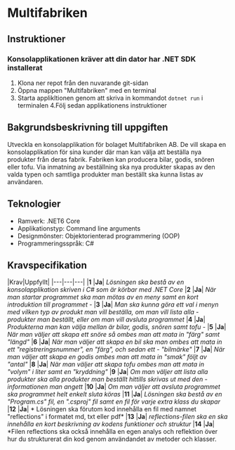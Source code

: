 # Multifabriken
## Instruktioner
### Konsolapplikationen kräver att din dator har .NET SDK installerat
1. Klona ner repot från den nuvarande git-sidan
2. Öppna mappen "Multifabriken" med en terminal
3. Starta applikltionen genom att skriva in kommandot `dotnet run` i terminalen
4.Följ sedan applikationens instruktioner

## Bakgrundsbeskrivning till uppgiften 
Utveckla en konsolapplikation för bolaget Multifabriken AB. De vill skapa en konsolapplikation för sina kunder där man kan välja att beställa nya produkter från deras fabrik. Fabriken kan producera bilar, godis, snören eller tofu. Via inmatning av beställning ska nya produkter skapas av den valda typen och samtliga produkter man beställt ska kunna listas av användaren.


## Teknologier
* Ramverk: .NET6 Core
* Applikationstyp: Command line arguments
* Designmönster: Objektorienterad programmering (OOP)
* Programmeringsspråk: C#


## Kravspecifikation
 |Krav|Uppfyllt|
 |---|---|---|
|**1**  |**Ja**| *Lösningen ska bestå av en konsolapplikation skriven i C# som är körbar med .NET Core*
|**2**  |**Ja**| *När man startar programmet ska man mötas av en meny samt en kort introduktion till programmet* -
|**3**  |**Ja**| *Man ska kunna göra ett val i menyn med vilken typ av produkt man vill beställa, om man vill lista alla  - produkter man beställt, eller om man vill avsluta programmet*
|**4**  |**Ja**| *Produkterna man kan välja mellan är bilar, godis, snören samt tofu* - 
|**5**  |**Ja**| *När man väljer att skapa ett snöre så ombes man att mata in "färg" samt "längd"*
|**6**  |**Ja**| *När man väljer att skapa en bil ska man ombes att mata in ett "registreringsnummer", en "färg", och sedan ett  - "bilmärke"*
|**7**  |**Ja**| *När man väljer att skapa en godis ombes man att mata in "smak" följt av "antal"*
|**8**  |**Ja**| *När man väljer att skapa tofu ombes man att mata in "volym" i liter samt en "kryddning"*
|**9**  |**Ja**| *Om man väljer att lista alla produkter ska alla produkter man beställt hittills skrivas ut med den  - informationen man angett*
|**10** |**Ja**| *Om man väljer att avsluta programmet ska programmet helt enkelt sluta köras*
|**11** |**Ja**| *Lösningen ska bestå av en "Program.cs" fil, en ".csproj" fil samt en fil för varje extra klass du skapar*
|**12** |**Ja**| * Lösningen ska förutom kod innehålla en fil med namnet "reflections" i formatet md, txt eller pdf*
|**13** |**Ja**| *reflections-filen ska en ska innehålla en kort beskrivning av kodens funktioner och struktur*
|**14** |**Ja**| *Filen reflections ska också innehålla en egen analys och reflektion över hur du strukturerat din kod genom användandet av metoder och klasser.